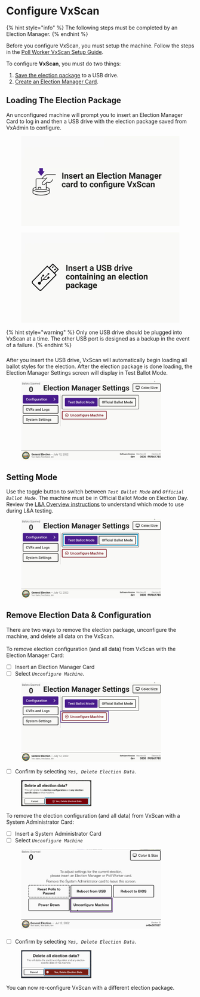 # Configure VxScan

{% hint style="info" %}
The following steps must be completed by an Election Manager.
{% endhint %}

Before you configure VxScan, you must setup the machine. Follow the steps in the [Poll Worker VxScan Setup Guide](../election-day-guides/vxscan-setup.md).

To configure **VxScan**, you must do two things:

1. [Save the election package](../central-system-setup/save-election-package.md) to a USB drive.
2. [Create an Election Manager Card](../central-system-setup/programming-cards.md).

## Loading The Election Package

An unconfigured machine will prompt you to insert an Election Manager Card to log in and then a USB drive with the election package saved from VxAdmin to configure.&#x20;

<div>

<figure><img src="../.gitbook/assets/image (110).png" alt=""><figcaption></figcaption></figure>

 

<figure><img src="../.gitbook/assets/image (111).png" alt=""><figcaption></figcaption></figure>

</div>

{% hint style="warning" %}
Only one USB drive should be plugged into VxScan at a time. The other USB port is designed as a backup in the event of a failure.
{% endhint %}

###

###

After you insert the USB drive, VxScan will automatically begin loading all ballot styles for the election. After the election package is done loading, the Election Manager Settings screen will display in Test Ballot Mode.

<figure><img src="../.gitbook/assets/image (112).png" alt="" width="375"><figcaption></figcaption></figure>

## Setting Mode

Use the toggle button to switch between _`Test Ballot Mode`_ and _`Official Ballot Mode`_. The machine must be in Official Ballot Mode on Election Day.  Review the [L\&A Overview instructions](../logic-and-accuracy-pre-election-testing/l-and-a-checklist.md) to understand which mode to use during L\&A testing.

<figure><img src="../.gitbook/assets/image (113).png" alt="" width="375"><figcaption></figcaption></figure>

## Remove Election Data & Configuration

There are two ways to remove the election package, unconfigure the machine, and delete all data on the VxScan. \
\
To remove election configuration (and all data) from VxScan with the Election Manager Card:

* [ ] Insert an Election Manager Card
* [ ] Select _`Unconfigure Machine`_.

<figure><img src="../.gitbook/assets/image (114).png" alt="" width="375"><figcaption></figcaption></figure>

* [ ] Confirm by selecting _`Yes, Delete Election Data.`_

<figure><img src="../.gitbook/assets/image (115).png" alt="" width="188"><figcaption></figcaption></figure>

To remove the election configuration (and all data) from VxScan with a System Administrator Card:

* [ ] Insert a System Administrator Card
* [ ] Select _`Unconfigure Machine`_

<figure><img src="../.gitbook/assets/image (204).png" alt="" width="375"><figcaption></figcaption></figure>

###

* [ ] Confirm by selecting _`Yes, Delete Election Data.`_

<figure><img src="../.gitbook/assets/image (781).png" alt="" width="188"><figcaption></figcaption></figure>

You can now re-configure VxScan with a different election package.
